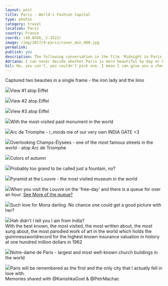 ```yaml
---
layout: post
title: Paris - World's Fashion Capital
type: photos
category: travel
location: Paris
country: France
coordi: (48.8566, 2.3522)
image: /img/2017/9-paris/cover_min_400.jpg 
permalink: 
publish: yes
description: The following conversation in the film 'Midnight in Paris' aptly summarises my feelings about Paris - the most visited city in the world<br>
Adriana: I can never decide whether Paris is more beautiful by day or by night. <br>
Gil: No, you can't, you couldn't pick one. I mean I can give you a checkmate argument for each side. You know, I sometimes think, how is anyone ever gonna come up with a book, or a painting, or a symphony, or a sculpture that can compete with a great city. You can't. Because you look around and every street, every boulevard, is its own special art form and when you think that in the cold, violent, meaningless universe that Paris exists, these lights, I mean come on, there's nothing happening on Jupiter or Neptune, but from way out in space you can see these lights, the cafés, people drinking and singing. For all we know, Paris is the hottest spot in the universe.
---
```

<!-- http://compressjpeg.com -->
<!-- http://compressimage.toolur.com/ 1024, 400-->
<p class="center"><img src="{{site.baseurl}}/img/2017/9-paris/cover_min.jpg" alt="">Captured two beauties in a single frame - the iron lady and the limo</p>

<p class="center"><img src="{{site.baseurl}}/img/2017/9-paris/2_min.jpg">View #1 atop Eiffel</p>

<p class="center"><img src="{{site.baseurl}}/img/2017/9-paris/3_min.jpg">View #2 atop Eiffel</p>

<p class="center"><img src="{{site.baseurl}}/img/2017/9-paris/4_min.jpg">View #3 atop Eiffel</p>

<p class="center"><img src="{{site.baseurl}}/img/2017/9-paris/5_min.jpg">With the most-visited paid monument in the world</p>

<p class="center"><img src="{{site.baseurl}}/img/2017/9-paris/6_min.jpg">Arc de Triomphe - r_minds me of our very own INDIA GATE <3</p>

<p class="center"><img src="{{site.baseurl}}/img/2017/9-paris/7_min.jpg">Overlooking Champs-Élysées - one of the most famous streets in the world - atop Arc de Triomphe </p>

<p class="center"><img src="{{site.baseurl}}/img/2017/9-paris/8_min.jpg">Colors of autumn</p>

<p class="center"><img src="{{site.baseurl}}/img/2017/9-paris/9_min.jpg">Probably too grand to be called just a fountain, no?</p>

<p class="center"><img src="{{site.baseurl}}/img/2017/9-paris/10_min.jpg">Pyramid at the Louvre - the most visited museum in the world</p>

<p class="center"><img src="{{site.baseurl}}/img/2017/9-paris/11_min.jpg">When you visit the Louvre on the 'free-day' and there is a queue for over an hour. <a href="https://www.instagram.com/p/BZspxHPnGfJ/?hl=en&taken-by=goelrohan" target="_blank">See More of the queue?</a></p>

<p class="center"><img src="{{site.baseurl}}/img/2017/9-paris/12_min.jpg">Such love for Mona darling. No chance one could get a good picture with her?</p>

<p class="center"><img src="{{site.baseurl}}/img/2017/9-paris/13_min.jpg">Hah didn't I tell you I am from India?<br> With the best known, the most visited, the most written about, the most sung about, the most parodied work of art in the world which holds the guinnnessworldrecord for the highest known insurance valuation in history at one hundred million dollars in 1962</p>

<p class="center"><img src="{{site.baseurl}}/img/2017/9-paris/14_min.jpg">Notre-dame de Paris - largest and most well-known church buildings in the world</p>

<p class="center"><img src="{{site.baseurl}}/img/2017/9-paris/15_min.jpg">Paris will be remembered as the first and the only city that I actually fell in love with.<br>Memories shared with @KanishkaGoel &amp; @PetrMachac</p>
